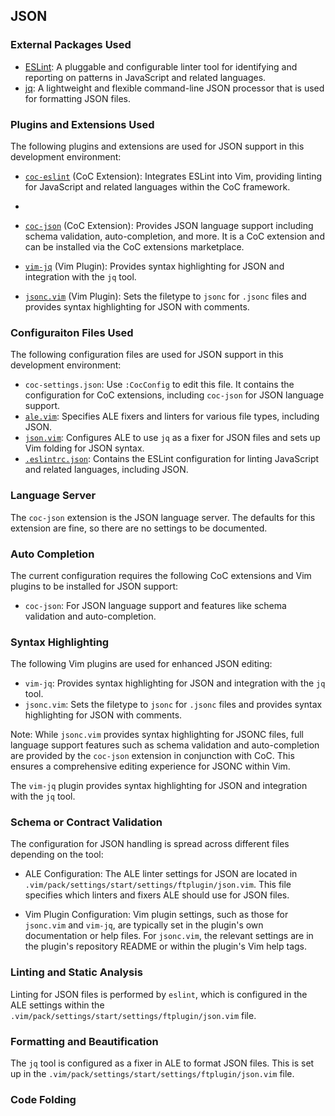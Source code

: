 ## JSON

### External Packages Used

* [ESLint](https://eslint.org/): A pluggable and configurable linter tool for
    identifying and reporting on patterns in JavaScript and related languages.
* [jq](https://stedolan.github.io/jq/): A lightweight and flexible
    command-line JSON processor that is used for formatting JSON files.

### Plugins and Extensions Used

The following plugins and extensions are used for JSON support in this development environment:

* [`coc-eslint`](https://github.com/neoclide/coc-eslint) (CoC Extension): Integrates ESLint into Vim, providing linting for JavaScript and related languages within the CoC framework.
*
* [`coc-json`](https://github.com/neoclide/coc-json) (CoC Extension): Provides JSON
language support including schema validation, auto-completion, and more. It is
a CoC extension and can be installed via the CoC extensions marketplace.

* [`vim-jq`](https://github.com/vito-c/jq.vim) (Vim Plugin): Provides syntax
highlighting for JSON and integration with the `jq` tool.

* [`jsonc.vim`](https://github.com/neoclide/jsonc.vim) (Vim Plugin): Sets the
filetype to `jsonc` for `.jsonc` files and provides syntax highlighting for
JSON with comments.

### Configuraiton Files Used

The following configuration files are used for JSON support in this development environment:

* `coc-settings.json`: Use `:CocConfig` to edit this file. It contains the configuration for CoC extensions, including `coc-json` for JSON language support.
* [`ale.vim`](.vim/pack/settings/start/settings/plugin/ale.vim): Specifies ALE fixers and linters for various file types, including JSON.
* [`json.vim`](.vim/pack/settings/start/settings/ftplugin/json.vim): Configures ALE to use `jq` as a fixer for JSON files and sets up Vim folding for JSON syntax.
* [`.eslintrc.json`](.eslintrc.json): Contains the ESLint configuration for linting JavaScript and related languages, including JSON.

### Language Server

The `coc-json` extension is the JSON language server. The defaults for this
extension are fine, so there are no settings to be documented.

### Auto Completion

The current configuration requires the following CoC extensions and Vim
plugins to be installed for JSON support:

* `coc-json`: For JSON language support and features like schema validation
    and auto-completion.

### Syntax Highlighting

The following Vim plugins are used for enhanced JSON editing:

* `vim-jq`: Provides syntax highlighting for JSON and integration with the
    `jq` tool.
* `jsonc.vim`: Sets the filetype to `jsonc` for `.jsonc` files and provides
    syntax highlighting for JSON with comments.

Note: While `jsonc.vim` provides syntax highlighting for JSONC files, full
language support features such as schema validation and auto-completion are
provided by the `coc-json` extension in conjunction with CoC. This ensures
a comprehensive editing experience for JSONC within Vim.

The `vim-jq` plugin provides syntax highlighting for JSON and integration with
the `jq` tool.

### Schema or Contract Validation

The configuration for JSON handling is spread across different files depending
on the tool:

* ALE Configuration: The ALE linter settings for JSON are located in
    `.vim/pack/settings/start/settings/ftplugin/json.vim`. This file specifies
    which linters and fixers ALE should use for JSON files.

* Vim Plugin Configuration: Vim plugin settings, such as those for
    `jsonc.vim` and `vim-jq`, are typically set in the plugin's own
    documentation or help files. For `jsonc.vim`, the relevant settings are in
    the plugin's repository README or within the plugin's Vim help tags.

### Linting and Static Analysis

Linting for JSON files is performed by `eslint`, which is configured in the
ALE settings within the `.vim/pack/settings/start/settings/ftplugin/json.vim`
file.

### Formatting and Beautification

The `jq` tool is configured as a fixer in ALE to format JSON files. This is
set up in the `.vim/pack/settings/start/settings/ftplugin/json.vim` file.

### Code Folding
